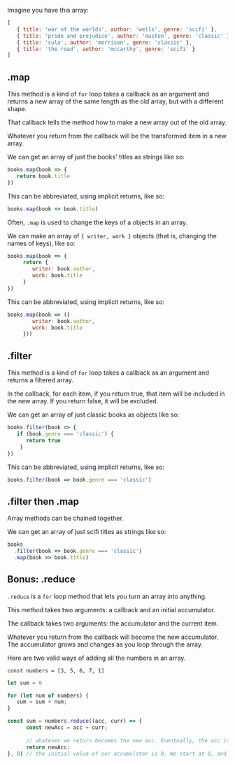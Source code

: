 Imagine you have this array:

```js
[
   { title: 'war of the worlds', author: 'wells', genre: 'scifi' }, 
   { title: 'pride and prejudice', author: 'austen', genre: 'classic' }, 
   { title: 'sula', author: 'morrison', genre: 'classic' },
   { title: 'the road', author: 'mccarthy', genre: 'scifi' } 
]
```

## .map

This method is a kind of `for` loop takes a callback as an argument and returns a new array of the same length as the old array, but with a different shape.

That callback tells the method how to make a new array out of the old array.

Whatever you return from the callback will be the transformed item in a new array.

We can get an array of just the books' titles as strings like so:

```js
books.map(book => {
   return book.title
})
```

This can be abbreviated, using implicit returns, like so:
```js
books.map(book => book.title)
```

Often, `.map` is used to change the keys of a objects in an array.

We can make an array of `{ writer, work }` objects (that is, changing the names of keys), like so:

```js
books.map(book => {
     return { 
        writer: book.author,
        work: book.title
     }
})
```

This can be abbreviated, using implicit returns, like so:

```js
books.map(book => ({ 
        writer: book.author,
        work: book.title
     }))
```

## .filter

This method is a kind of `for` loop takes a callback as an argument and returns a filtered array.

In the callback, for each item, if you return true, that item will be included in the new array. If you return false, it will be excluded.

We can get an array of just classic books as objects like so:

```js
books.filter(book => {
   if (book.genre === 'classic') { 
      return true
    }
})
```

This can be abbreviated, using implicit returns, like so:

```js
books.filter(book => book.genre === 'classic')
```

## .filter then .map

Array methods can be chained together.

We can get an array of just scifi titles as strings like so:

```js
books
  .filter(book => book.genre === 'classic')
  .map(book => book.title)
```

## Bonus: .reduce

`.reduce` is a `for` loop method that lets you turn an array into anything. 

This method takes two arguments: a callback and an initial accumulator.

The callback takes two arguments: the accumulator and the current item.

Whatever you return from the callback will become the new accumulator. The accumulator grows and changes as you loop through the array.

Here are two valid ways of adding all the numbers in an array.

`const numbers = [3, 5, 6, 7, 1]`

```js
let sum = 0

for (let num of numbers) {
   sum = sum + num;
}
```

```js
const sum = numbers.reduce((acc, curr) => {
      const newAcc = acc + curr;
      
      // whatever we return becomes the new acc. Eventually, the acc is what the array is turned into.
      return newAcc;
}, 0) // the initial value of our accumulator is 0. We start at 0, and add the curr to it to make a sum over time.
```
